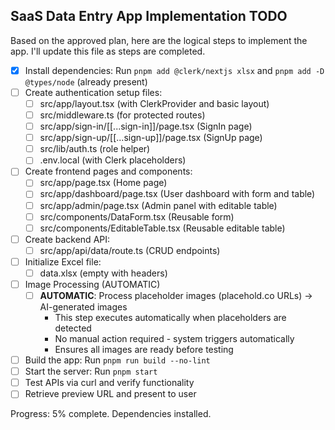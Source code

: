 
## SaaS Data Entry App Implementation TODO

Based on the approved plan, here are the logical steps to implement the app. I'll update this file as steps are completed.

- [x] Install dependencies: Run `pnpm add @clerk/nextjs xlsx` and `pnpm add -D @types/node` (already present)
- [ ] Create authentication setup files:
  - [ ] src/app/layout.tsx (with ClerkProvider and basic layout)
  - [ ] src/middleware.ts (for protected routes)
  - [ ] src/app/sign-in/[[...sign-in]]/page.tsx (SignIn page)
  - [ ] src/app/sign-up/[[...sign-up]]/page.tsx (SignUp page)
  - [ ] src/lib/auth.ts (role helper)
  - [ ] .env.local (with Clerk placeholders)
- [ ] Create frontend pages and components:
  - [ ] src/app/page.tsx (Home page)
  - [ ] src/app/dashboard/page.tsx (User dashboard with form and table)
  - [ ] src/app/admin/page.tsx (Admin panel with editable table)
  - [ ] src/components/DataForm.tsx (Reusable form)
  - [ ] src/components/EditableTable.tsx (Reusable editable table)
- [ ] Create backend API:
  - [ ] src/app/api/data/route.ts (CRUD endpoints)
- [ ] Initialize Excel file:
  - [ ] data.xlsx (empty with headers)
- [ ] Image Processing (AUTOMATIC)
  - [ ] **AUTOMATIC**: Process placeholder images (placehold.co URLs) → AI-generated images
    - This step executes automatically when placeholders are detected
    - No manual action required - system triggers automatically
    - Ensures all images are ready before testing
- [ ] Build the app: Run `pnpm run build --no-lint`
- [ ] Start the server: Run `pnpm start`
- [ ] Test APIs via curl and verify functionality
- [ ] Retrieve preview URL and present to user

Progress: 5% complete. Dependencies installed.
